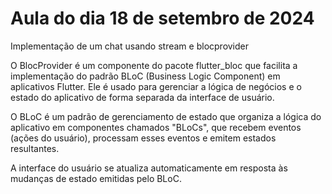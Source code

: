 # Aula do dia 18 de setembro de 2024

Implementação de um chat usando stream e blocprovider

O BlocProvider é um componente do pacote flutter_bloc que facilita a implementação do padrão BLoC (Business Logic Component) em aplicativos Flutter. Ele é usado para gerenciar a lógica de negócios e o estado do aplicativo de forma separada da interface de usuário.

O BLoC é um padrão de gerenciamento de estado que organiza a lógica do aplicativo em componentes chamados "BLoCs", que recebem eventos (ações do usuário), processam esses eventos e emitem estados resultantes.

A interface do usuário se atualiza automaticamente em resposta às mudanças de estado emitidas pelo BLoC.